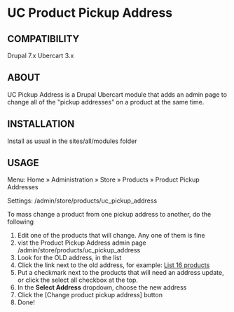 # UC Product Pickup Address


## COMPATIBILITY

Drupal 7.x Ubercart 3.x

## ABOUT

UC Pickup Address is a Drupal Ubercart module that adds an admin page to change all of the "pickup addresses" on a product at the same time.

## INSTALLATION

Install as usual in the sites/all/modules folder

## USAGE

Menu: Home » Administration » Store » Products » Product Pickup Addresses

Settings: /admin/store/products/uc_pickup_address

To mass change a product from one pickup address to another, do the following
1) Edit one of the products that will change. Any one of them is fine
2) vist the Product Pickup Address admin page /admin/store/products/uc_pickup_address
3) Look for the OLD address, in the list
4) Click the link next to the old address, for example: [List 16 products]()
5) Put a checkmark next to the products that will need an address update, or click the select all checkbox at the top.
6) In the **Select Address** dropdown, choose the new address
7) Click the [Change product pickup address] button
8) Done!
